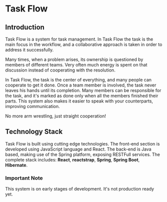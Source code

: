 # Task Flow

## Introduction
Task Flow is a system for task management. In Task Flow the task is the main focus in the workflow, and a collaborative approach is taken in order to address it successfully.

Many times, when a problem arises, its ownership is questioned by members of different teams. Very often much energy is spent on that discussion instead of cooperating with the resolution.

In Task Flow, the task is the center of everything, and many people can cooperate to get it done. Once a team member is involved, the task never leaves his hands until its completion. Many members can be responsible for the task, and it's marked as done only when all the members finished their parts. This system also makes it easier to speak with your counterparts, improving communication.

No more arm wrestling, just straight cooperation!

## Technology Stack
Task Flow is built using cutting edge technologies. The front-end section is developed using JavaScript language and React. The back-end is Java based, making use of the Spring platform, exposing RESTFull services. The complete stack includes: **React**, **reactstrap**, **Spring**, **Spring Boot**, **Hibernate**.

### Important Note
This system is on early stages of development. It's not production ready yet.
